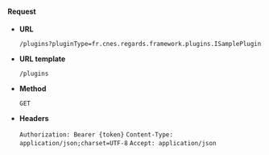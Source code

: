 #### Request

* **URL**

  `/plugins?pluginType=fr.cnes.regards.framework.plugins.ISamplePlugin`

* **URL template**

  `/plugins`

* **Method**

  `GET`

* **Headers**

  `Authorization: Bearer {token}`
  `Content-Type: application/json;charset=UTF-8`
  `Accept: application/json`
